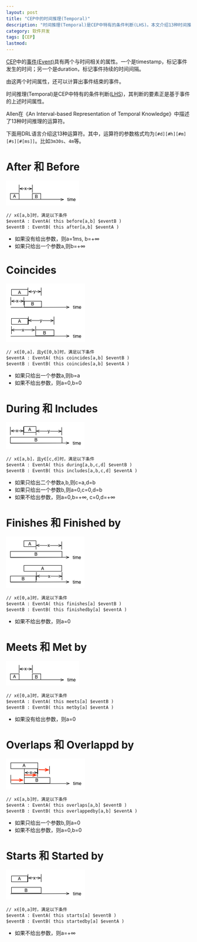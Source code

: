 ```yaml
---
layout: post
title: "CEP中的时间推理(Temporal)"
description: "时间推理(Temporal)是CEP中特有的条件判断(LHS)。本文介绍13种时间推理运算符及其DRL表示"
category: 软件开发
tags: [CEP]
lastmod: 
---
```


[CEP](/2012/11/06/about_cep.html)中的[事件(Event)](/2013/12/21/event_in_CEP.html)具有两个与时间相关的属性。一个是timestamp，标记事件发生的时间；另一个是duration，标记事件持续的时间间隔。

由这两个时间属性，还可以计算出事件结束的事件。

时间推理(Temporal)是CEP中特有的条件判断([LHS](/2012/12/06/rule_language.html#menuIndex3))，其判断的要素正是基于事件的上述时间属性。

Allen在《An Interval-based Representation of Temporal Knowledge》中描述了13种时间推理的运算符。

下面用DRL语言介绍这13种运算符。其中，运算符的参数格式均为`[#d][#h][#m][#s][#[ms]]`。比如`3m30s`、`4m`等。


# After 和 Before

  ![](/images/rule-engine/temporal-after_and_before.png)

  ```
  // x∈[a,b]时，满足以下条件
  $eventA : EventA( this before[a,b] $eventB )
  $eventB : EventB( this after[a,b] $eventA )

  ```  

  + 如果没有给出参数，则a=1ms, b=+∞
  + 如果只给出一个参数a,则b=+∞
  

# Coincides

  ![](/images/rule-engine/temporal-coincides.png)

  ```
  // x∈[0,a]，且y∈[0,b]时，满足以下条件
  $eventA : EventA( this coincides[a,b] $eventB )
  $eventB : EventB( this coincides[a,b] $eventA )

  ```  

  + 如果只给出一个参数a,则b=a
  + 如果不给出参数，则a=0,b=0


# During 和 Includes

  ![](/images/rule-engine/temporal-during.png)

  ```
  // x∈[a,b]，且y∈[c,d]时，满足以下条件
  $eventA : EventA( this during[a,b,c,d] $eventB )
  $eventB : EventB( this includes[a,b,c,d] $eventA )
  
  ```  

  + 如果只给出二个参数a,b,则c=a,d=b
  + 如果只给出一个参数b,则a=0,c=0,d=b
  + 如果不给出参数，则a=0,b=+∞, c=0,d=+∞


# Finishes 和 Finished by


  ![](/images/rule-engine/temporal-finishes.png)

  ```
  // x∈[0,a]时，满足以下条件
  $eventA : EventA( this finishes[a] $eventB )
  $eventB : EventB( this finishedby[a] $eventA )

  ```  

  + 如果不给出参数，则a=0



# Meets 和 Met by

  ![](/images/rule-engine/temporal-after_and_before.png)

  ```
  // x∈[0,a]时，满足以下条件
  $eventA : EventA( this meets[a] $eventB )
  $eventB : EventB( this metby[a] $eventA )

  ```  

  + 如果没有给出参数，则a=0


# Overlaps 和 Overlappd by

  ![](/images/rule-engine/temporal-overlaps.png)

  ```
  // x∈[a,b]时，满足以下条件
  $eventA : EventA( this overlaps[a,b] $eventB )
  $eventB : EventB( this overlappedby[a,b] $eventA )

  ```  

  + 如果只给出一个参数b,则a=0
  + 如果不给出参数，则a=0,b=0



# Starts 和 Started by


  ![](/images/rule-engine/temporal-starts.png)

  ```
  // x∈[0,a]时，满足以下条件
  $eventA : EventA( this starts[a] $eventB )
  $eventB : EventB( this startedby[a] $eventA )

  ```  

  + 如果不给出参数，则a=+∞


